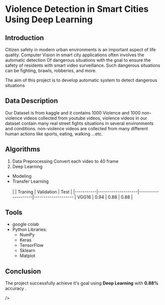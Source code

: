 # Violence Detection in Smart Cities Using Deep Learning
## Introduction
Citizen safety in modern urban environments is an important aspect of life quality. Computer Vision in smart city applications often involves the automatic detection Of dangerous situations with the goal to ensure the safety of residents with smart video surveillance. Such dangerous situations can be fighting, brawls, robberies, and more.

The aim of this project is to develop automatic system to detect dangerous situations

## Data Description
Our Dataset is from kaggle and it contains 1000 Violence and 1000 non-violence videos collected from youtube videos, violence videos in our dataset contain many real street fights situations in several environments and conditions. non-violence videos are collected from many different human actions like sports, eating, walking …etc.


## Algorithms
1.  Data Preprocessing
     Convert each video to 40 frame
 2. Deep Learning 
   - Modeling
   - Transfer Learning
     <br/> <br/> 
     |           | Traning            | Validation         |         Test      |
     |-----------|--------------------|--------------------|--------------------
     |   VGG16   |     0.94           |     0.88           |      0.88         |
  
    
     
 ## Tools
- google colab  
- Python Libraries:
    - NumPy
    - Keras
    - TensorFlow
    - Sklearn
    - Matplot
      

## Conclusion
The project successfully achieve it's goal using **Deep Learning**  with **0.88%** accuracy .

 />
